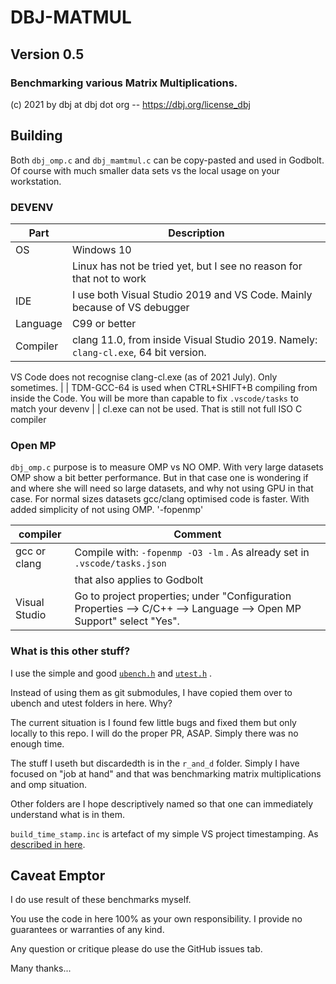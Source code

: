 
# DBJ-MATMUL

## Version 0.5

### Benchmarking various Matrix Multiplications.

(c) 2021 by dbj at dbj dot org -- https://dbj.org/license_dbj


## Building

Both `dbj_omp.c` and `dbj_mamtmul.c` can be copy-pasted and used in Godbolt. Of course with much smaller data sets  vs the local usage on your workstation.

### DEVENV

| Part     | Description                                                                         |
| -------- | ----------------------------------------------------------------------------------- |
| OS       | Windows 10                                                                          |
|          | Linux has not be tried yet, but I see no reason for that not to work                |
| IDE      | I use both Visual Studio 2019 and VS Code. Mainly because of VS debugger            |
| Language | C99 or better                                                                       |
| Compiler | clang 11.0, from inside Visual Studio 2019. Namely: `clang-cl.exe`, 64 bit version. |
VS Code does not recognise clang-cl.exe (as of 2021 July). Only sometimes. 
|          | TDM-GCC-64 is used when CTRL+SHIFT+B compiling from inside the Code. You will be more than capable to fix `.vscode/tasks` to match your devenv 
|          | cl.exe can not be used. That is still not full ISO C compiler

### Open MP 

`dbj_omp.c` purpose is to measure OMP vs NO OMP. With very large datasets OMP show a bit better performance. But in that case one is wondering if and where she will need so large datasets, and why not using GPU in that case. For normal sizes datasets gcc/clang optimised code is faster. With added simplicity of not using OMP. '-fopenmp'

| compiler      | Comment                                                                                                             |
| ------------- | ------------------------------------------------------------------------------------------------------------------- |
| gcc or clang  | Compile with: `-fopenmp -O3 -lm` . As already set in `.vscode/tasks.json`                                           |
|               | that also applies to Godbolt                                                                                        |
| Visual Studio | Go to project properties; under "Configuration Properties --> C/C++ --> Language --> Open MP Support" select "Yes". |

### What is this other stuff?

I use the simple and good [`ubench.h`](https://github.com/sheredom/ubench.h) and [`utest.h`](https://github.com/sheredom/utest.h) . 

Instead of using them as git submodules, I have copied them over to ubench and utest folders in here. Why?

The current situation is I found few little bugs and fixed them but only locally to this repo. I will do the proper PR, ASAP. Simply there was no enough time.

The stuff I useth but discardedth is in the `r_and_d` folder. Simply I have focused on "job at hand" and that was benchmarking matrix multiplications and omp situation. 

Other folders are I hope descriptively named so that one can immediately understand what is in them.

`build_time_stamp.inc` is artefact of my simple VS project timestamping. As [described in here](https://dbj.org/visual-studio-project-simple-time-stamp-for-your-c-c-code/).

## Caveat Emptor

I do use result of these benchmarks myself.

You use the code in here 100% as your own responsibility. I provide no guarantees or warranties of any kind.

Any question or critique please do use the GitHub issues tab.

Many thanks...


